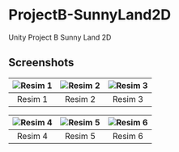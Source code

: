 # ProjectB-SunnyLand2D
Unity Project B Sunny Land 2D
## Screenshots
![Resim 1](https://user-images.githubusercontent.com/48836900/203756271-9f3e3120-6163-48af-b441-60fabda1f138.PNG) |![Resim 2](https://user-images.githubusercontent.com/48836900/203756303-9826de1c-5560-4d37-b815-d37debf6caf7.PNG) | ![Resim 3](https://user-images.githubusercontent.com/48836900/203756320-daa448d9-ef94-4edb-b4c2-c6875d6379dd.PNG)
:---:|:---:|:---:
Resim 1 | Resim 2 | Resim 3

![Resim 4](https://user-images.githubusercontent.com/48836900/203756346-aace8969-217a-4f52-bcce-d6d0c0daf7dc.PNG) | ![Resim 5](https://user-images.githubusercontent.com/48836900/203756356-1a032466-6632-4bb6-96f9-406b13108325.PNG) | ![Resim 6](https://user-images.githubusercontent.com/48836900/203756820-b9500ad4-822a-41e6-a5fc-74a104736c68.PNG)
:---:|:---:|:---:
Resim 4 | Resim 5 | Resim 6
